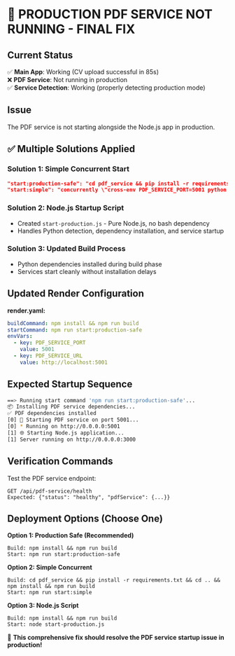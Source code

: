# 🚨 PRODUCTION PDF SERVICE NOT RUNNING - FINAL FIX

## Current Status
✅ **Main App**: Working (CV upload successful in 85s)  
❌ **PDF Service**: Not running in production  
✅ **Service Detection**: Working (properly detecting production mode)

## Issue
The PDF service is not starting alongside the Node.js app in production.

## ✅ Multiple Solutions Applied

### Solution 1: Simple Concurrent Start
```json
"start:production-safe": "cd pdf_service && pip install -r requirements.txt && cd .. && npm run start:simple"
"start:simple": "concurrently \"cross-env PDF_SERVICE_PORT=5001 python pdf_service/app.py\" \"cross-env NODE_ENV=production node dist/index.js\""
```

### Solution 2: Node.js Startup Script
- Created `start-production.js` - Pure Node.js, no bash dependency
- Handles Python detection, dependency installation, and service startup

### Solution 3: Updated Build Process
- Python dependencies installed during build phase
- Services start cleanly without installation delays

## Updated Render Configuration

**render.yaml:**
```yaml
buildCommand: npm install && npm run build
startCommand: npm run start:production-safe
envVars:
  - key: PDF_SERVICE_PORT
    value: 5001
  - key: PDF_SERVICE_URL
    value: http://localhost:5001
```

## Expected Startup Sequence

```bash
==> Running start command 'npm run start:production-safe'...
📦 Installing PDF service dependencies...
✅ PDF dependencies installed
[0] 🔧 Starting PDF service on port 5001...
[0] * Running on http://0.0.0.0:5001
[1] 🌐 Starting Node.js application...
[1] Server running on http://0.0.0.0:3000
```

## Verification Commands

Test the PDF service endpoint:
```
GET /api/pdf-service/health
Expected: {"status": "healthy", "pdfService": {...}}
```

## Deployment Options (Choose One)

**Option 1: Production Safe (Recommended)**
```
Build: npm install && npm run build
Start: npm run start:production-safe
```

**Option 2: Simple Concurrent**
```
Build: cd pdf_service && pip install -r requirements.txt && cd .. && npm install && npm run build
Start: npm run start:simple
```

**Option 3: Node.js Script**
```
Build: npm install && npm run build
Start: node start-production.js
```

🎯 **This comprehensive fix should resolve the PDF service startup issue in production!**
